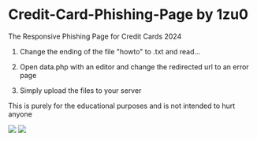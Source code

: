 # Credit-Card-Phishing-Page by 1zu0
The Responsive Phishing Page for Credit Cards 2024

1. Change the ending of the file "howto" to .txt and read...

2. Open data.php with an editor and change the redirected url to an error page

3. Simply upload the files to your server

This is purely for the educational purposes and is not intended to hurt anyone

<img src="https://i.imgur.com/WUw3MpC.png">

<img src="https://i.imgur.com/n5XTmap.jpg">
